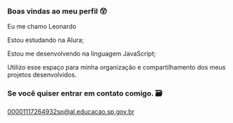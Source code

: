 ### Boas vindas ao meu perfil 😲

Eu me chamo Leonardo

Estou estudando na Alura;

Estou me desenvolvendo na linguagem JavaScript;

Utilizo esse espaço para minha organização e compartilhamento dos meus projetos desenvolvidos.

### Se você quiser entrar em contato comigo. 🗃️
00001117264932sp@al.educacao.sp.gov.br
